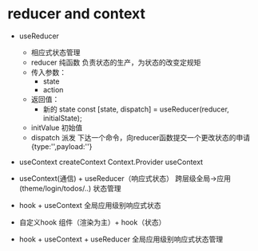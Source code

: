# reducer and context

- useReducer
    - 相应式状态管理
    - reducer 纯函数 负责状态的生产，为状态的改变定规矩
    - 传入参数：
        - state
        - action
    - 返回值：
        - 新的 state
         const [state, dispatch] = useReducer(reducer, initialState);
    - initValue 初始值
    - dispatch 派发 下达一个命令，向reducer函数提交一个更改状态的申请{type:'',payload:''}


- useContext
    createContext
    Context.Provider
    useContext
- useContext(通信) + useReducer（响应式状态）
    跨层级全局->应用(theme/login/todos/..) 状态管理

- hook + useContext
    全局应用级别响应式状态

    
- 自定义hook
    组件（渲染为主）+ hook（状态）


- hook + useContext + useReducer
    全局应用级别响应式状态管理